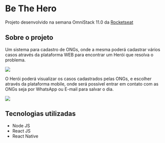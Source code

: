 # Be The Hero
Projeto desenvolvido na semana OmniStack 11.0 da [Rocketseat](https://rocketseat.com.br/)

## Sobre o projeto
Um sistema para cadastro de ONGs, onde a mesma poderá cadastrar vários casos através da plataforma WEB para encontrar um Herói que resolva o problema.

![](https://github.com/Guirdy/be-the-hero/blob/master/print.png)

O Herói poderá visualizar os casos cadastrados pelas ONGs, e escolher através da plataforma mobile, onde será possível entrar em contato com as ONGs seja por WhatsApp ou E-mail para salvar o dia.

![](https://github.com/Guirdy/be-the-hero/blob/master/print2.png)

## Tecnologias utilizadas
- Node JS
- React JS
- React Native